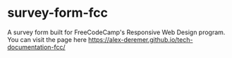 # survey-form-fcc
A survey form built for FreeCodeCamp's Responsive Web Design program. You can visit the page here https://alex-deremer.github.io/tech-documentation-fcc/
